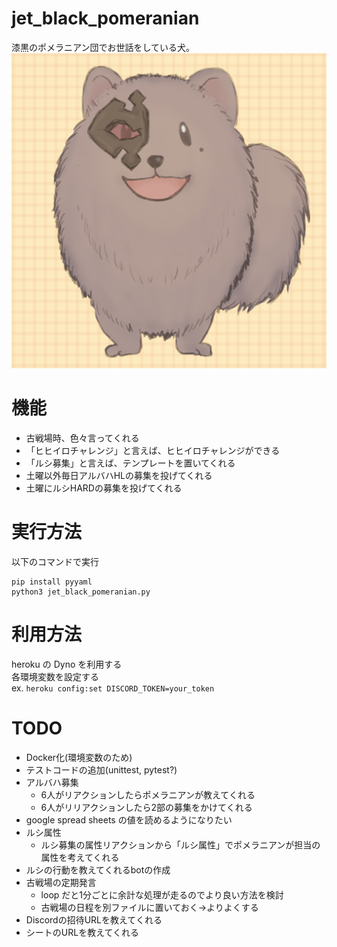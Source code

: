 # jet_black_pomeranian
漆黒のポメラニアン団でお世話をしている犬。  
![](./doc/img/pome.png)

# 機能
- 古戦場時、色々言ってくれる
- 「ヒヒイロチャレンジ」と言えば、ヒヒイロチャレンジができる
- 「ルシ募集」と言えば、テンプレートを置いてくれる
- 土曜以外毎日アルバハHLの募集を投げてくれる
- 土曜にルシHARDの募集を投げてくれる

# 実行方法
以下のコマンドで実行
```
pip install pyyaml
python3 jet_black_pomeranian.py
```

# 利用方法
heroku の Dyno を利用する  
各環境変数を設定する  
ex. `heroku config:set DISCORD_TOKEN=your_token`

# TODO
- Docker化(環境変数のため)
- テストコードの追加(unittest, pytest?)
- アルバハ募集
    - 6人がリアクションしたらポメラニアンが教えてくれる
    - 6人がリリアクションしたら2部の募集をかけてくれる
- google spread sheets の値を読めるようになりたい
- ルシ属性
    - ルシ募集の属性リアクションから「ルシ属性」でポメラニアンが担当の属性を考えてくれる
- ルシの行動を教えてくれるbotの作成
- 古戦場の定期発言
    - loop だと1分ごとに余計な処理が走るのでより良い方法を検討
    - 古戦場の日程を別ファイルに置いておく->よりよくする
- Discordの招待URLを教えてくれる
- シートのURLを教えてくれる